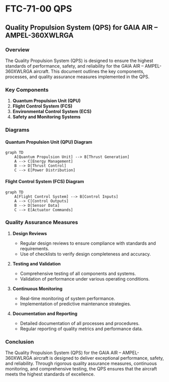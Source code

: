 # FTC-71-00 QPS

## Quality Propulsion System (QPS) for GAIA AIR – AMPEL-360XWLRGA

### Overview

The Quality Propulsion System (QPS) is designed to ensure the highest standards of performance, safety, and reliability for the GAIA AIR – AMPEL-360XWLRGA aircraft. This document outlines the key components, processes, and quality assurance measures implemented in the QPS.

### Key Components

1. **Quantum Propulsion Unit (QPU)**
2. **Flight Control System (FCS)**
3. **Environmental Control System (ECS)**
4. **Safety and Monitoring Systems**

### Diagrams

#### Quantum Propulsion Unit (QPU) Diagram

```mermaid
graph TD
    A[Quantum Propulsion Unit] --> B[Thrust Generation]
    A --> C[Energy Management]
    B --> D[Thrust Control]
    C --> E[Power Distribution]
```

#### Flight Control System (FCS) Diagram

```mermaid
graph TD
    A[Flight Control System] --> B[Control Inputs]
    A --> C[Control Outputs]
    B --> D[Sensor Data]
    C --> E[Actuator Commands]
```

### Quality Assurance Measures

1. **Design Reviews**
   - Regular design reviews to ensure compliance with standards and requirements.
   - Use of checklists to verify design completeness and accuracy.

2. **Testing and Validation**
   - Comprehensive testing of all components and systems.
   - Validation of performance under various operating conditions.

3. **Continuous Monitoring**
   - Real-time monitoring of system performance.
   - Implementation of predictive maintenance strategies.

4. **Documentation and Reporting**
   - Detailed documentation of all processes and procedures.
   - Regular reporting of quality metrics and performance data.

### Conclusion

The Quality Propulsion System (QPS) for the GAIA AIR – AMPEL-360XWLRGA aircraft is designed to deliver exceptional performance, safety, and reliability. Through rigorous quality assurance measures, continuous monitoring, and comprehensive testing, the QPS ensures that the aircraft meets the highest standards of excellence.
